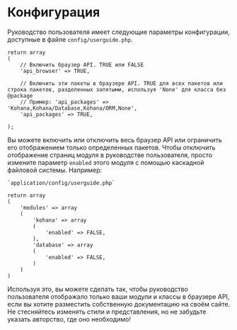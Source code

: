# Конфигурация

Руководство пользователя имеет следующие параметры конфигурации, доступные в файле `config/userguide.php`.

	return array
	(
		// Включить браузер API. TRUE или FALSE
		'api_browser' => TRUE,

		// Включить эти пакеты в браузере API. TRUE для всех пакетов или строка пакетов, разделенных запятыми, используя 'None' для класса без @package
		// Пример: 'api_packages' => 'Kohana,Kohana/Database,Kohana/ORM,None',
		'api_packages' => TRUE,

	);

Вы можете включить или отключить весь браузер API или ограничить его отображением только определенных пакетов. Чтобы отключить отображение страниц модуля в руководстве пользователя, просто измените параметр `enabled` этого модуля с помощью каскадной файловой системы. Например:

	`application/config/userguide.php`

	return array
	(
		'modules' => array
		(
			'kohana' => array
			(
				'enabled' => FALSE,
			),
			'database' => array
			(
				'enabled' => FALSE,
			)
		)
	)

Используя это, вы можете сделать так, чтобы руководство пользователя отображало только ваши модули и классы в браузере API, если вы хотите разместить собственную документацию на своём сайте. Не стесняйтесь изменять стили и представления, но не забудьте указать авторство, где оно необходимо!